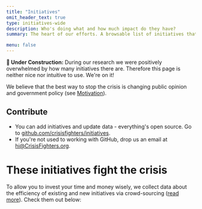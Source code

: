 ```yaml
---
title: "Initiatives"
omit_header_text: true
type: initiatives-wide
description: Who's doing what and how much impact do they have?
summary: The heart of our efforts. A browsable list of initiatives that fight the climate crisis. In the future we'll also provide a decision helper to quickly tell you where to invest your time or money.

menu: false
---
```


**🚧 Under Construction:** During our research we were positively overwhelmed by how many initiatives there are. Therefore this page is neither nice nor intuitive to use. We're on it!

We believe that the best way to stop the crisis is changing public opinion and government policy (see [Motivation](/motivation)).

## Contribute

* You can add initiatives and update data - everything's open source. Go to [github.com/crisisfighters/initiatives](https://github.com/crisisfighters/initiatives).
* If you're not used to working with GitHub, drop us an email at [hi@CrisisFighters.org](hi@crisisfighters.org).

# These initiatives fight the crisis
To allow you to invest your time and money wisely, we collect data about the efficiency of existing and new initiatives via crowd-sourcing ([read more](motivation)). Check them out below:
